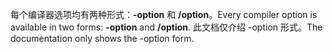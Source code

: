 
<span data-ttu-id="0d40d-101">每个编译器选项均有两种形式：**-option** 和 **/option**。</span><span class="sxs-lookup"><span data-stu-id="0d40d-101">Every compiler option is available in two forms: **-option** and **/option**.</span></span> <span data-ttu-id="0d40d-102">此文档仅介绍 -option 形式。</span><span class="sxs-lookup"><span data-stu-id="0d40d-102">The documentation only shows the -option form.</span></span> 
